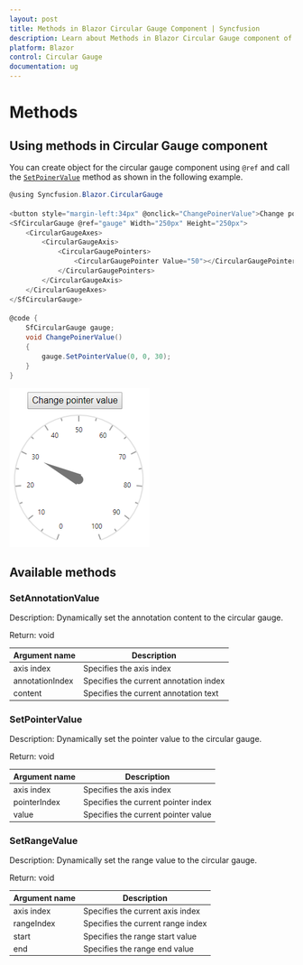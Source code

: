 ```yaml
---
layout: post
title: Methods in Blazor Circular Gauge Component | Syncfusion 
description: Learn about Methods in Blazor Circular Gauge component of Syncfusion, and more details.
platform: Blazor
control: Circular Gauge
documentation: ug
---
```


# Methods

## Using methods in Circular Gauge component

You can create object for the circular gauge component using `@ref` and call the [`SetPoinerValue`](https://help.syncfusion.com/cr/blazor/Syncfusion.Blazor.CircularGauge.SfCircularGauge.html#Syncfusion_Blazor_CircularGauge_SfCircularGauge_SetPointerValue_System_Double_System_Double_System_Double_) method as shown in the following example.

```csharp
@using Syncfusion.Blazor.CircularGauge

<button style="margin-left:34px" @onclick="ChangePoinerValue">Change pointer value</button>
<SfCircularGauge @ref="gauge" Width="250px" Height="250px">
    <CircularGaugeAxes>
        <CircularGaugeAxis>
            <CircularGaugePointers>
                <CircularGaugePointer Value="50"></CircularGaugePointer>
            </CircularGaugePointers>
        </CircularGaugeAxis>
    </CircularGaugeAxes>
</SfCircularGauge>

@code {
    SfCircularGauge gauge;
    void ChangePoinerValue()
    {
        gauge.SetPointerValue(0, 0, 30);
    }
}
```

![Using methods in circular gauge](./images/c-gauge-methods.png)

## Available methods

### SetAnnotationValue

Description: Dynamically set the annotation content to the circular gauge.

Return: void

|   Argument name      |   Description                            |
|----------------------| -----------------------------------------|
|     axis index       |    Specifies the axis index              |
|     annotationIndex  |    Specifies the current annotation index        |
|     content          |    Specifies the current annotation text         |

### SetPointerValue

Description: Dynamically set the pointer value to the circular gauge.

Return: void

|   Argument name      |   Description                            |
|----------------------| -----------------------------------------|
|     axis index       |    Specifies the axis index              |
|     pointerIndex     |    Specifies the current pointer index           |
|     value            |    Specifies the current pointer value           |

### SetRangeValue

Description: Dynamically set the range value to the circular gauge.

Return: void

|   Argument name      |   Description                            |
|----------------------| -----------------------------------------|
|     axis index       |    Specifies the current axis index              |
|     rangeIndex       |    Specifies the current range index             |
|     start            |    Specifies the range start value       |
|     end              |    Specifies the range end value         |